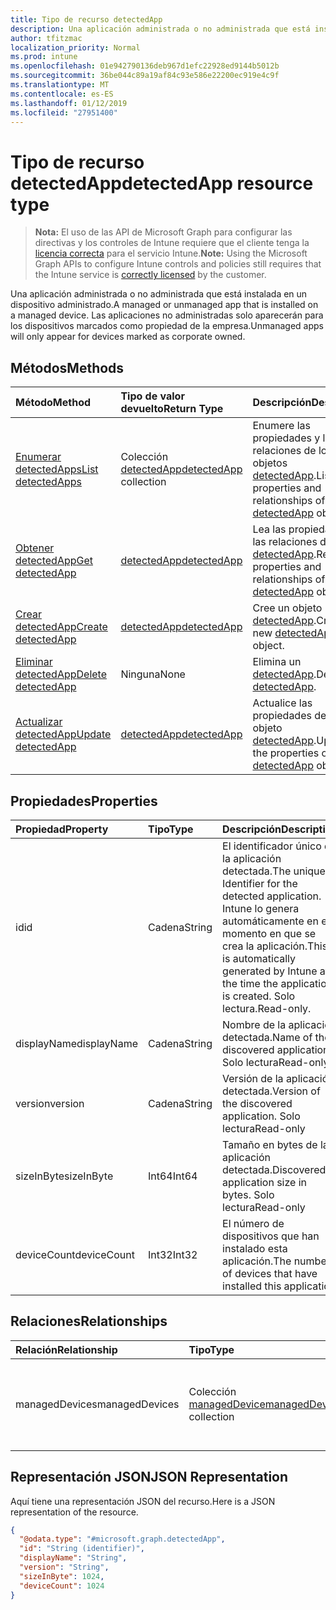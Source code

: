 ```yaml
---
title: Tipo de recurso detectedApp
description: Una aplicación administrada o no administrada que está instalada en un dispositivo administrado. Las aplicaciones no administradas solo aparecerán para los dispositivos marcados como propiedad de la empresa.
author: tfitzmac
localization_priority: Normal
ms.prod: intune
ms.openlocfilehash: 01e942790136deb967d1efc22928ed9144b5012b
ms.sourcegitcommit: 36be044c89a19af84c93e586e22200ec919e4c9f
ms.translationtype: MT
ms.contentlocale: es-ES
ms.lasthandoff: 01/12/2019
ms.locfileid: "27951400"
---
```

# <a name="detectedapp-resource-type"></a><span data-ttu-id="85ed6-104">Tipo de recurso detectedApp</span><span class="sxs-lookup"><span data-stu-id="85ed6-104">detectedApp resource type</span></span>

> <span data-ttu-id="85ed6-105">**Nota:** El uso de las API de Microsoft Graph para configurar las directivas y los controles de Intune requiere que el cliente tenga la [licencia correcta](https://go.microsoft.com/fwlink/?linkid=839381) para el servicio Intune.</span><span class="sxs-lookup"><span data-stu-id="85ed6-105">**Note:** Using the Microsoft Graph APIs to configure Intune controls and policies still requires that the Intune service is [correctly licensed](https://go.microsoft.com/fwlink/?linkid=839381) by the customer.</span></span>

<span data-ttu-id="85ed6-106">Una aplicación administrada o no administrada que está instalada en un dispositivo administrado.</span><span class="sxs-lookup"><span data-stu-id="85ed6-106">A managed or unmanaged app that is installed on a managed device.</span></span> <span data-ttu-id="85ed6-107">Las aplicaciones no administradas solo aparecerán para los dispositivos marcados como propiedad de la empresa.</span><span class="sxs-lookup"><span data-stu-id="85ed6-107">Unmanaged apps will only appear for devices marked as corporate owned.</span></span>
## <a name="methods"></a><span data-ttu-id="85ed6-108">Métodos</span><span class="sxs-lookup"><span data-stu-id="85ed6-108">Methods</span></span>
|<span data-ttu-id="85ed6-109">Método</span><span class="sxs-lookup"><span data-stu-id="85ed6-109">Method</span></span>|<span data-ttu-id="85ed6-110">Tipo de valor devuelto</span><span class="sxs-lookup"><span data-stu-id="85ed6-110">Return Type</span></span>|<span data-ttu-id="85ed6-111">Descripción</span><span class="sxs-lookup"><span data-stu-id="85ed6-111">Description</span></span>|
|:---|:---|:---|
|[<span data-ttu-id="85ed6-112">Enumerar detectedApps</span><span class="sxs-lookup"><span data-stu-id="85ed6-112">List detectedApps</span></span>](../api/intune-devices-detectedapp-list.md)|<span data-ttu-id="85ed6-113">Colección [detectedApp](../resources/intune-devices-detectedapp.md)</span><span class="sxs-lookup"><span data-stu-id="85ed6-113">[detectedApp](../resources/intune-devices-detectedapp.md) collection</span></span>|<span data-ttu-id="85ed6-114">Enumere las propiedades y las relaciones de los objetos [detectedApp](../resources/intune-devices-detectedapp.md).</span><span class="sxs-lookup"><span data-stu-id="85ed6-114">List properties and relationships of the [detectedApp](../resources/intune-devices-detectedapp.md) objects.</span></span>|
|[<span data-ttu-id="85ed6-115">Obtener detectedApp</span><span class="sxs-lookup"><span data-stu-id="85ed6-115">Get detectedApp</span></span>](../api/intune-devices-detectedapp-get.md)|[<span data-ttu-id="85ed6-116">detectedApp</span><span class="sxs-lookup"><span data-stu-id="85ed6-116">detectedApp</span></span>](../resources/intune-devices-detectedapp.md)|<span data-ttu-id="85ed6-117">Lea las propiedades y las relaciones del objeto [detectedApp](../resources/intune-devices-detectedapp.md).</span><span class="sxs-lookup"><span data-stu-id="85ed6-117">Read properties and relationships of the [detectedApp](../resources/intune-devices-detectedapp.md) object.</span></span>|
|[<span data-ttu-id="85ed6-118">Crear detectedApp</span><span class="sxs-lookup"><span data-stu-id="85ed6-118">Create detectedApp</span></span>](../api/intune-devices-detectedapp-create.md)|[<span data-ttu-id="85ed6-119">detectedApp</span><span class="sxs-lookup"><span data-stu-id="85ed6-119">detectedApp</span></span>](../resources/intune-devices-detectedapp.md)|<span data-ttu-id="85ed6-120">Cree un objeto [detectedApp](../resources/intune-devices-detectedapp.md).</span><span class="sxs-lookup"><span data-stu-id="85ed6-120">Create a new [detectedApp](../resources/intune-devices-detectedapp.md) object.</span></span>|
|[<span data-ttu-id="85ed6-121">Eliminar detectedApp</span><span class="sxs-lookup"><span data-stu-id="85ed6-121">Delete detectedApp</span></span>](../api/intune-devices-detectedapp-delete.md)|<span data-ttu-id="85ed6-122">Ninguna</span><span class="sxs-lookup"><span data-stu-id="85ed6-122">None</span></span>|<span data-ttu-id="85ed6-123">Elimina un [detectedApp](../resources/intune-devices-detectedapp.md).</span><span class="sxs-lookup"><span data-stu-id="85ed6-123">Deletes a [detectedApp](../resources/intune-devices-detectedapp.md).</span></span>|
|[<span data-ttu-id="85ed6-124">Actualizar detectedApp</span><span class="sxs-lookup"><span data-stu-id="85ed6-124">Update detectedApp</span></span>](../api/intune-devices-detectedapp-update.md)|[<span data-ttu-id="85ed6-125">detectedApp</span><span class="sxs-lookup"><span data-stu-id="85ed6-125">detectedApp</span></span>](../resources/intune-devices-detectedapp.md)|<span data-ttu-id="85ed6-126">Actualice las propiedades de un objeto [detectedApp](../resources/intune-devices-detectedapp.md).</span><span class="sxs-lookup"><span data-stu-id="85ed6-126">Update the properties of a [detectedApp](../resources/intune-devices-detectedapp.md) object.</span></span>|

## <a name="properties"></a><span data-ttu-id="85ed6-127">Propiedades</span><span class="sxs-lookup"><span data-stu-id="85ed6-127">Properties</span></span>
|<span data-ttu-id="85ed6-128">Propiedad</span><span class="sxs-lookup"><span data-stu-id="85ed6-128">Property</span></span>|<span data-ttu-id="85ed6-129">Tipo</span><span class="sxs-lookup"><span data-stu-id="85ed6-129">Type</span></span>|<span data-ttu-id="85ed6-130">Descripción</span><span class="sxs-lookup"><span data-stu-id="85ed6-130">Description</span></span>|
|:---|:---|:---|
|<span data-ttu-id="85ed6-131">id</span><span class="sxs-lookup"><span data-stu-id="85ed6-131">id</span></span>|<span data-ttu-id="85ed6-132">Cadena</span><span class="sxs-lookup"><span data-stu-id="85ed6-132">String</span></span>|<span data-ttu-id="85ed6-133">El identificador único de la aplicación detectada.</span><span class="sxs-lookup"><span data-stu-id="85ed6-133">The unique Identifier for the detected application.</span></span> <span data-ttu-id="85ed6-134">Intune lo genera automáticamente en el momento en que se crea la aplicación.</span><span class="sxs-lookup"><span data-stu-id="85ed6-134">This is automatically generated by Intune at the time the application is created.</span></span> <span data-ttu-id="85ed6-135">Solo lectura.</span><span class="sxs-lookup"><span data-stu-id="85ed6-135">Read-only.</span></span>|
|<span data-ttu-id="85ed6-136">displayName</span><span class="sxs-lookup"><span data-stu-id="85ed6-136">displayName</span></span>|<span data-ttu-id="85ed6-137">Cadena</span><span class="sxs-lookup"><span data-stu-id="85ed6-137">String</span></span>|<span data-ttu-id="85ed6-138">Nombre de la aplicación detectada.</span><span class="sxs-lookup"><span data-stu-id="85ed6-138">Name of the discovered application.</span></span> <span data-ttu-id="85ed6-139">Solo lectura</span><span class="sxs-lookup"><span data-stu-id="85ed6-139">Read-only</span></span>|
|<span data-ttu-id="85ed6-140">version</span><span class="sxs-lookup"><span data-stu-id="85ed6-140">version</span></span>|<span data-ttu-id="85ed6-141">Cadena</span><span class="sxs-lookup"><span data-stu-id="85ed6-141">String</span></span>|<span data-ttu-id="85ed6-142">Versión de la aplicación detectada.</span><span class="sxs-lookup"><span data-stu-id="85ed6-142">Version of the discovered application.</span></span> <span data-ttu-id="85ed6-143">Solo lectura</span><span class="sxs-lookup"><span data-stu-id="85ed6-143">Read-only</span></span>|
|<span data-ttu-id="85ed6-144">sizeInByte</span><span class="sxs-lookup"><span data-stu-id="85ed6-144">sizeInByte</span></span>|<span data-ttu-id="85ed6-145">Int64</span><span class="sxs-lookup"><span data-stu-id="85ed6-145">Int64</span></span>|<span data-ttu-id="85ed6-146">Tamaño en bytes de la aplicación detectada.</span><span class="sxs-lookup"><span data-stu-id="85ed6-146">Discovered application size in bytes.</span></span> <span data-ttu-id="85ed6-147">Solo lectura</span><span class="sxs-lookup"><span data-stu-id="85ed6-147">Read-only</span></span>|
|<span data-ttu-id="85ed6-148">deviceCount</span><span class="sxs-lookup"><span data-stu-id="85ed6-148">deviceCount</span></span>|<span data-ttu-id="85ed6-149">Int32</span><span class="sxs-lookup"><span data-stu-id="85ed6-149">Int32</span></span>|<span data-ttu-id="85ed6-150">El número de dispositivos que han instalado esta aplicación.</span><span class="sxs-lookup"><span data-stu-id="85ed6-150">The number of devices that have installed this application</span></span>|

## <a name="relationships"></a><span data-ttu-id="85ed6-151">Relaciones</span><span class="sxs-lookup"><span data-stu-id="85ed6-151">Relationships</span></span>
|<span data-ttu-id="85ed6-152">Relación</span><span class="sxs-lookup"><span data-stu-id="85ed6-152">Relationship</span></span>|<span data-ttu-id="85ed6-153">Tipo</span><span class="sxs-lookup"><span data-stu-id="85ed6-153">Type</span></span>|<span data-ttu-id="85ed6-154">Descripción</span><span class="sxs-lookup"><span data-stu-id="85ed6-154">Description</span></span>|
|:---|:---|:---|
|<span data-ttu-id="85ed6-155">managedDevices</span><span class="sxs-lookup"><span data-stu-id="85ed6-155">managedDevices</span></span>|<span data-ttu-id="85ed6-156">Colección [managedDevice](../resources/intune-devices-manageddevice.md)</span><span class="sxs-lookup"><span data-stu-id="85ed6-156">[managedDevice](../resources/intune-devices-manageddevice.md) collection</span></span>|<span data-ttu-id="85ed6-157">Los dispositivos que tienen instalada la aplicación detectada</span><span class="sxs-lookup"><span data-stu-id="85ed6-157">The devices that have the discovered application installed</span></span>|

## <a name="json-representation"></a><span data-ttu-id="85ed6-158">Representación JSON</span><span class="sxs-lookup"><span data-stu-id="85ed6-158">JSON Representation</span></span>
<span data-ttu-id="85ed6-159">Aquí tiene una representación JSON del recurso.</span><span class="sxs-lookup"><span data-stu-id="85ed6-159">Here is a JSON representation of the resource.</span></span>
<!-- {
  "blockType": "resource",
  "keyProperty": "id",
  "@odata.type": "microsoft.graph.detectedApp"
}
-->
``` json
{
  "@odata.type": "#microsoft.graph.detectedApp",
  "id": "String (identifier)",
  "displayName": "String",
  "version": "String",
  "sizeInByte": 1024,
  "deviceCount": 1024
}
```



